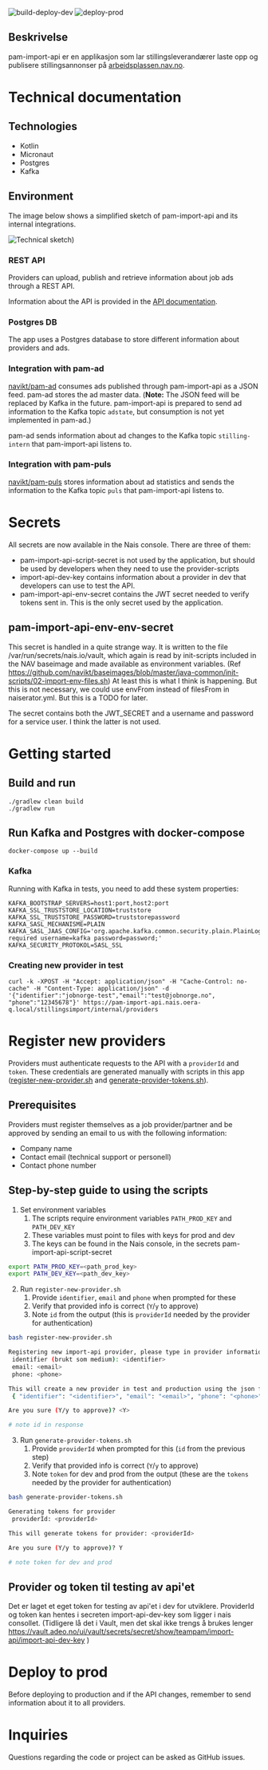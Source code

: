 ![build-deploy-dev](https://github.com/navikt/pam-import-api/workflows/build-deploy-dev/badge.svg)
![deploy-prod](https://github.com/navikt/pam-import-api/workflows/deploy-prod/badge.svg)

## Beskrivelse
pam-import-api er en applikasjon som lar stillingsleverandærer laste opp og publisere stillingsannonser på [arbeidsplassen.nav.no](https://arbeidsplassen.nav.no/).

# Technical documentation

## Technologies

* Kotlin
* Micronaut
* Postgres
* Kafka

## Environment

The image below shows a simplified sketch of pam-import-api and its internal integrations.

![Technical sketch)](images/technical-sketch.png)

### REST API

Providers can upload, publish and retrieve information about job ads through a REST API.

Information about the API is provided in the [API documentation](https://navikt.github.io/pam-import-api/).

### Postgres DB

The app uses a Postgres database to store different information about providers and ads.

### Integration with pam-ad

[navikt/pam-ad](https://github.com/navikt/pam-ad) consumes ads published through pam-import-api as a JSON feed.
pam-ad
stores the ad master data. (**Note:** The JSON feed will be replaced by Kafka in the future. pam-import-api is
prepared to send ad information to the Kafka topic `adstate`, but consumption is not yet implemented in pam-ad.)

pam-ad sends information about ad changes to the Kafka topic `stilling-intern` that pam-import-api listens to.

### Integration with pam-puls

[navikt/pam-puls](https://github.com/navikt/pam-puls) stores information about ad statistics and sends the
information to the Kafka topic `puls` that pam-import-api listens to.

# Secrets

All secrets are now available in the Nais console. There are three of them:
* pam-import-api-script-secret is not used by the application, but should be used by developers when they need to use the provider-scripts
* import-api-dev-key contains information about a provider in dev that developers can use to test the API.
* pam-import-api-env-secret contains the JWT secret needed to verify tokens sent in. This is the only secret used by the application.

## pam-import-api-env-env-secret

This secret is handled in a quite strange way. It is written to the file /var/run/secrets/nais.io/vault, 
which again is read by init-scripts included in the NAV baseimage and made available as environment variables.
(Ref https://github.com/navikt/baseimages/blob/master/java-common/init-scripts/02-import-env-files.sh)
At least this is what I think is happening.
But this is not necessary, we could use envFrom instead of filesFrom in naiserator.yml. But this is a TODO for later.

The secret contains both the JWT_SECRET and a username and password for a service user. I think the latter is not used.

# Getting started

## Build and run

```
./gradlew clean build
./gradlew run
```

## Run Kafka and Postgres with docker-compose

```
docker-compose up --build
```

### Kafka

Running with Kafka in tests, you need to add these system properties:

```
KAFKA_BOOTSTRAP_SERVERS=host1:port,host2:port
KAFKA_SSL_TRUSTSTORE_LOCATION=truststore
KAFKA_SSL_TRUSTSTORE_PASSWORD=truststorepassword
KAFKA_SASL_MECHANISME=PLAIN
KAFKA_SASL_JAAS_CONFIG='org.apache.kafka.common.security.plain.PlainLoginModule required username=kafka password=password;'
KAFKA_SECURITY_PROTOKOL=SASL_SSL
```

### Creating new provider in test

```
curl -k -XPOST -H "Accept: application/json" -H "Cache-Control: no-cache" -H "Content-Type: application/json" -d '{"identifier":"jobnorge-test","email":"test@jobnorge.no", "phone":"12345678"}' https://pam-import-api.nais.oera-q.local/stillingsimport/internal/providers
```

# Register new providers

Providers must authenticate requests to the API with a `providerId` and `token`. These credentials are generated manually with scripts in this app ([register-new-provider.sh](https://github.com/navikt/pam-import-api/blob/master/scripts/register-new-provider.sh) and [generate-provider-tokens.sh](https://github.com/navikt/pam-import-api/blob/master/scripts/generate-provider-tokens.sh)).

## Prerequisites

Providers must register themselves as a job provider/partner and be approved by sending an email to us with the following information:
* Company name
* Contact email (technical support or personell)
* Contact phone number

## Step-by-step guide to using the scripts

1. Set environment variables
    1. The scripts require environment variables `PATH_PROD_KEY` and `PATH_DEV_KEY`
    2. These variables must point to files with keys for prod and dev
    3. The keys can be found in the Nais console, in the secrets pam-import-api-script-secret

```bash
export PATH_PROD_KEY=<path_prod_key>
export PATH_DEV_KEY=<path_dev_key>
```

2. Run `register-new-provider.sh`
    1. Provide `identifier`, `email` and `phone` when prompted for these
    2. Verify that provided info is correct (`Y`/`y` to approve)
    3. Note `id` from the output (this is `providerId` needed by the provider for authentication)

```bash
bash register-new-provider.sh

Registering new import-api provider, please type in provider information
 identifier (brukt som medium): <identifier>
 email: <email>
 phone: <phone>

This will create a new provider in test and production using the json file:
 { "identifier": "<identifier>", "email": "<email>", "phone": "<phone>" } 

Are you sure (Y/y to approve)? <Y>

# note id in response
```

3. Run `generate-provider-tokens.sh`
    1. Provide `providerId` when prompted for this (`id` from the previous step)
    2. Verify that provided info is correct (`Y`/`y` to approve)
    3. Note `token` for dev and prod from the output (these are the `tokens` needed by the provider for authentication)

```bash
bash generate-provider-tokens.sh

Generating tokens for provider
 providerId: <providerId>

This will generate tokens for provider: <providerId> 

Are you sure (Y/y to approve)? Y

# note token for dev and prod
```

## Provider og token til testing av api'et 
Det er laget et eget token for testing av api'et i dev for utviklere. 
ProviderId og token kan hentes i secreten import-api-dev-key som ligger i nais consollet.
(Tidligere lå det i Vault, men det skal ikke trengs å brukes lenger
https://vault.adeo.no/ui/vault/secrets/secret/show/teampam/import-api/import-api-dev-key ) 

# Deploy to prod

Before deploying to production and if the API changes, remember to send information about it to all providers.

# Inquiries

Questions regarding the code or project can be asked as GitHub issues.
